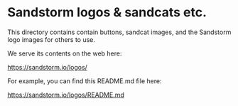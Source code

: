 # Sandstorm logos & sandcats etc.

This directory contains contain buttons, sandcat images, and
the Sandstorm logo images for others to use.

We serve its contents on the web here:

https://sandstorm.io/logos/

For example, you can find this README.md file here:

https://sandstorm.io/logos/README.md
